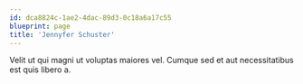 ```yaml
---
id: dca8824c-1ae2-4dac-89d3-0c18a6a17c55
blueprint: page
title: 'Jennyfer Schuster'
---
```

Velit ut qui magni ut voluptas maiores vel. Cumque sed et aut necessitatibus est quis libero a.